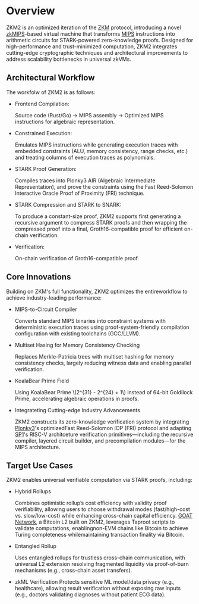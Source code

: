 # Overview

ZKM2 is an optimized iteration of the [ZKM](https://docs.zkm.io/introduction) protocol, introducing a novel [​zkMIPS](https://github.com/zkMIPS)-based virtual machine that transforms [MIPS](https://en.wikipedia.org/wiki/MIPS_architecture) instructions into arithmetic circuits for STARK-powered zero-knowledge proofs. Designed for high-performance and trust-minimized computation, ZKM2 integrates cutting-edge cryptographic techniques and architectural improvements to address scalability bottlenecks in universal zkVMs.

## Architectural Workflow

The workfolw of ZKM2 is as follows:
- ​Frontend Compilation:
  
  Source code (Rust/Go) → MIPS assembly → Optimized MIPS instructions for algebraic representation.
- ​Constrained Execution:

  Emulates MIPS instructions while generating execution traces with embedded constraints (ALU, memory consistency, range checks, etc.) and treating columns of execution traces as polynomials.
- ​STARK Proof Generation:

  Compiles traces into Plonky3 AIR (Algebraic Intermediate Representation), and prove the constraints using the Fast Reed-Solomon Interactive Oracle Proof of Proximity (FRI) technique.
- STARK Compression and STARK to SNARK:
  
  To produce a constant-size proof, ZKM2 supports first generating a recursive argument to compress STARK proofs and then wrapping the compressed proof into a final, Groth16-compatible proof for ​efficient on-chain verification.
- Verification:
  
  On-chain verification of Groth16-compatible proof.

## Core Innovations
Building on ZKM's full functionality, ZKM2 optimizes the entire ​workflow to achieve industry-leading performance: 
- ​MIPS-to-Circuit Compiler
  
  Converts standard MIPS binaries into constraint systems with deterministic execution traces using proof-system-friendly compilation configuration with existing toolchains (GCC/LLVM).
- Multiset Hasing for Memory Consistency Checking

  Replaces Merkle-Patricia trees with multiset hashing for memory consistency checks, largely reducing witness data and enabling parallel verification.
- ​KoalaBear Prime Field

  Using KoalaBear Prime \\(2^{31} - 2^{24} + 1\\) instead of 64-bit Goldilock Prime, accelerating algebraic operations in proofs.
- Integrateting Cutting-edge Industry Advancements

  ZKM2 constructs its zero-knowledge verification system by integrating [Plonky3](https://github.com/Plonky3/Plonky3)'s optimized ​​Fast Reed-Solomon IOP (FRI)​​ protocol and adapting [SP1](https://github.com/succinctlabs/sp1)'s ​​RISC-V architceture verification primitives​​—including the recursive compiler, layered circuit builder, and precompilation modules—for the MIPS architecture.

## Target Use Cases
ZKM2 enables ​universal verifiable computation via STARK proofs, including:
- Hybrid Rollups
  
  Combines optimistic rollup’s cost efficiency with validity proof verifiability, allowing users to choose withdrawal modes (fast/high-cost vs. slow/low-cost) while enhancing cross-chain capital efficiency. [GOAT Network](https://www.goat.network/), a Bitcoin L2 ​built on ZKM2, leverages Taproot scripts to validate computations, enabling ​non-EVM chains like Bitcoin to achieve Turing completeness while ​maintaining transaction finality via Bitcoin. 
- Entangled Rollup

  Uses entangled rollups for trustless cross-chain communication, with universal L2 extension resolving fragmented liquidity via proof-of-burn mechanisms (e.g., cross-chain asset transfers).
- zkML Verification
  Protects sensitive ML model/data privacy (e.g., healthcare), allowing result verification without exposing raw inputs (e.g., doctors validating diagnoses without patient ECG data).
